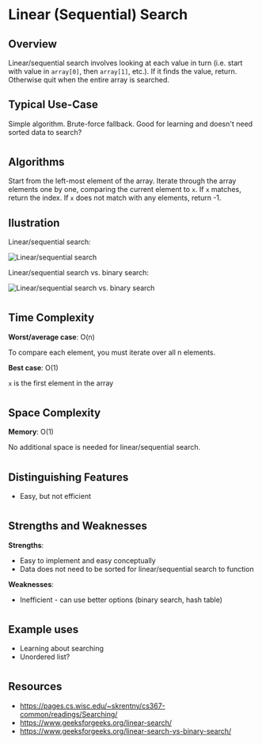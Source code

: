 # Linear (Sequential) Search
## Overview

Linear/sequential search involves looking at each value in turn (i.e. start with value in `array[0]`, then `array[1]`, etc.). If it finds the value, return. Otherwise quit when the entire array is searched.

## Typical Use-Case

Simple algorithm. Brute-force fallback. Good for learning and doesn't need sorted data to search?

#
## Algorithms

Start from the left-most element of the array. Iterate through the array elements one by one, comparing the current element to `x`. If `x` matches, return the index. If `x` does not match with any elements, return -1.

## Ilustration
Linear/sequential search:

![Linear/sequential search](https://www.tutorialspoint.com/data_structures_algorithms/images/linear_search.gif)

Linear/sequential search vs. binary search:

![Linear/sequential search vs. binary search](https://c.tenor.com/Jl0YrqxnHmAAAAAd/binary-search-sequence-search.gif)

#
## Time Complexity
**Worst/average case**: O(n)

To compare each element, you must iterate over all n elements.

**Best case**: O(1)

`x` is the first element in the array

#
## Space Complexity
**Memory**: O(1)

No additional space is needed for linear/sequential search.

#
## Distinguishing Features
- Easy, but not efficient

#
## Strengths and Weaknesses

**Strengths**:
- Easy to implement and easy conceptually
- Data does not need to be sorted for linear/sequential search to function

**Weaknesses**:
- Inefficient - can use better options (binary search, hash table)

#
## Example uses
- Learning about searching
- Unordered list?

#
## Resources
- https://pages.cs.wisc.edu/~skrentny/cs367-common/readings/Searching/
- https://www.geeksforgeeks.org/linear-search/
- https://www.geeksforgeeks.org/linear-search-vs-binary-search/

#